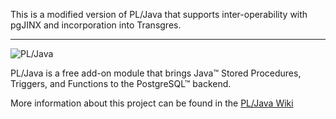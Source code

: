This is a modified version of PL/Java that supports inter-operability with pgJINX
and incorporation into Transgres.

----

![PL/Java](https://raw.github.com/tada/pljava/gh-pages/images/pljava_logo.jpg)

PL/Java is a free add-on module that brings Java™ Stored Procedures, Triggers, and Functions to the PostgreSQL™ backend.

More information about this project can be found in the [PL/Java Wiki](https://github.com/tada/pljava/wiki)
